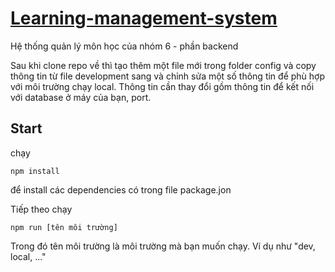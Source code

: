 # [Learning-management-system](http://ritachan.site)

Hệ thống quản lý môn học của nhóm 6 - phần backend

Sau khi clone repo về thì tạo thêm một file mới trong folder config và copy thông tin từ file development sang và chỉnh sửa một số thông tin để phù hợp với môi trường chạy local.
Thông tin cần thay đổi gồm thông tin để kết nối với database ở máy của bạn, port.

## Start

chạy 

	npm install 
	
để install các dependencies có trong file package.jon 

Tiếp theo chạy 

	npm run [tên môi trường]
	
Trong đó tên môi trường là môi trường mà bạn muốn chạy. Ví dụ như "dev, local, ..."
